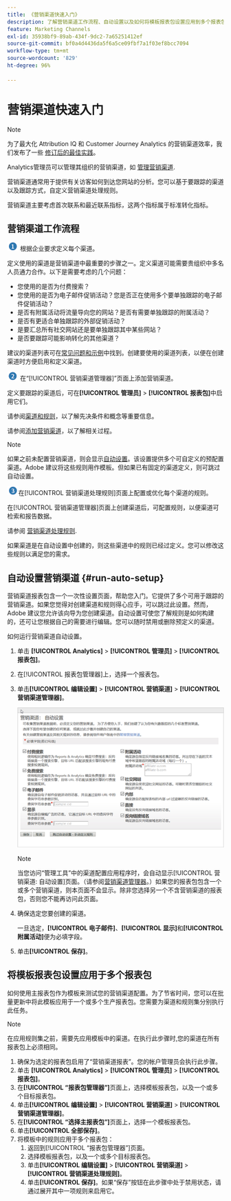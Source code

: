 ```yaml
---
title: 《营销渠道快速入门》
description: 了解营销渠道工作流程、自动设置以及如何将模板报表包设置应用到多个报表包。
feature: Marketing Channels
exl-id: 35938bf9-89ab-434f-9dc2-7a65251412ef
source-git-commit: bf0a4d4436da5f6a5ce09fbf7a1f03ef8bcc7094
workflow-type: tm+mt
source-wordcount: '829'
ht-degree: 96%

---
```


# 营销渠道快速入门

>[!NOTE]
>
>为了最大化 Attribution IQ 和 Customer Journey Analytics 的营销渠道效率，我们发布了一些 [修订后的最佳实践](/help/components/c-marketing-channels/mchannel-best-practices.md)。
>
>Analytics管理员可以管理其组织的营销渠道，如 [管理营销渠道](/help/admin/admin/c-manage-report-suites/c-edit-report-suites/marketing-channels/c-channels.md).

营销渠道通常用于提供有关访客如何到达您网站的分析。您可以基于要跟踪的渠道以及跟踪方式，自定义营销渠道处理规则。

营销渠道主要考虑首次联系和最近联系指标，这两个指标属于标准转化指标。

## 营销渠道工作流程

![](/help/admin/admin/c-manage-report-suites/c-edit-report-suites/general/c-server-side-forwarding/assets/step1_icon.png) 根据企业要求定义每个渠道。

定义使用的渠道是营销渠道中最重要的步骤之一。定义渠道可能需要贵组织中多名人员通力合作。以下是需要考虑的几个问题：

* 您使用的是否为付费搜索？
* 您使用的是否为电子邮件促销活动？您是否正在使用多个要单独跟踪的电子邮件促销活动？
* 是否有附属活动将流量导向您的网站？是否有需要单独跟踪的附属活动？
* 是否有更适合单独跟踪的外部促销活动？
* 是要汇总所有社交网站还是要单独跟踪其中某些网站？
* 是否要跟踪可能影响转化的其他渠道？

建议的渠道列表可在[常见问题和示例](/help/components/c-marketing-channels/c-faq.md)中找到。创建要使用的渠道列表，以便在创建渠道时方便启用和定义渠道。

![](/help/admin/admin/c-manage-report-suites/c-edit-report-suites/general/c-server-side-forwarding/assets/step2_icon.png) 在“[!UICONTROL 营销渠道管理器]”页面上添加营销渠道。

定义要跟踪的渠道后，可在&#x200B;**[!UICONTROL 管理员]** > **[!UICONTROL 报表包]**&#x200B;中启用它们。

请参阅[渠道和规则](/help/admin/admin/c-manage-report-suites/c-edit-report-suites/marketing-channels/c-channels.md)，以了解先决条件和概念等重要信息。

请参阅[添加营销渠道](/help/admin/admin/c-manage-report-suites/c-edit-report-suites/marketing-channels/c-channels.md)，以了解相关过程。

>[!NOTE]
>
>如果之前未配置营销渠道，则会显示[自动设置](/help/components/c-marketing-channels/c-getting-started-mchannel.md)。该设置提供多个可自定义的预配置渠道。Adobe 建议将这些规则用作模板。但如果已有固定的渠道定义，则可跳过自动设置。

![](/help/admin/admin/c-manage-report-suites/c-edit-report-suites/general/c-server-side-forwarding/assets/step3_icon.png)在[!UICONTROL 营销渠道处理规则]页面上配置或优化每个渠道的规则。

在[!UICONTROL 营销渠道管理器]页面上创建渠道后，可配置规则，以便渠道可检索和报告数据。

请参阅 [营销渠道处理规则](/help/admin/admin/c-manage-report-suites/c-edit-report-suites/marketing-channels/c-rules.md).

如果渠道是在自动设置中创建的，则这些渠道中的规则已经过定义。您可以修改这些规则以满足您的需求。

## 自动设置营销渠道 {#run-auto-setup}

营销渠道报表包含一个一次性设置页面，帮助您入门。它提供了多个可用于跟踪的营销渠道。如果您觉得对创建渠道和规则得心应手，可以跳过此设置。然而，Adobe 建议您允许该向导为您创建渠道。自动设置可使您了解规则是如何构建的，还可让您根据自己的需要进行编辑。您可以随时禁用或删除预定义的渠道。

如何运行营销渠道自动设置。

1. 单击 **[!UICONTROL Analytics]** > **[!UICONTROL 管理员]** > **[!UICONTROL 报表包]**。
1. 在[!UICONTROL 报表包管理器]上，选择一个报表包。
1. 单击&#x200B;**[!UICONTROL 编辑设置]** > **[!UICONTROL 营销渠道]** > **[!UICONTROL 营销渠道管理器]**。

   ![步骤结果](assets/wizard.png)

   >[!NOTE]
   >
   >当您访问“管理工具”中的渠道配置应用程序时，会自动显示[!UICONTROL 营销渠道: 自动设置]页面。（请参阅[营销渠道管理器](/help/admin/admin/c-manage-report-suites/c-edit-report-suites/marketing-channels/c-channels.md)。）如果您的报表包包含一个或多个营销渠道，则本页面不会显示。除非您选择另一个不含营销渠道的报表包，否则您不能再访问此页面。

1. 确保选定您要创建的渠道。

   一旦选定，**[!UICONTROL 电子邮件]**、**[!UICONTROL 显示]**&#x200B;和&#x200B;**[!UICONTROL 附属活动]**&#x200B;便为必填字段。

1. 单击&#x200B;**[!UICONTROL 保存]**。

## 将模板报表包设置应用于多个报表包

如何使用主报表包作为模板来测试您的营销渠道配置。为了节省时间，您可以在批量更新中将此模板应用于一个或多个生产报表包。您需要为渠道和规则集分别执行此任务。

>[!NOTE]
>
>在应用规则集之前，需要先应用模板中的渠道。在执行此步骤时,您的渠道在所有报表包上必须相同。

1. 确保为选定的报表包启用了“营销渠道报表”。您的帐户管理员会执行此步骤。
1. 单击 **[!UICONTROL Analytics]** > **[!UICONTROL 管理员]** > **[!UICONTROL 报表包]**。
1. 在&#x200B;**[!UICONTROL “报表包管理器”]**&#x200B;页面上，选择模板报表包，以及一个或多个目标报表包。
1. 单击&#x200B;**[!UICONTROL 编辑设置]** > **[!UICONTROL 营销渠道]** > **[!UICONTROL 营销渠道管理器]**。
1. 在&#x200B;**[!UICONTROL “选择主报表包”]**&#x200B;页面上，选择一个模板报表包。
1. 单击&#x200B;**[!UICONTROL 全部保存]**。
1. 将模板中的规则应用于多个报表包： 
   1. 返回到[!UICONTROL “报表包管理器”]页面。
   1. 选择模板报表包，以及一个或多个目标报表包。
   1. 单击&#x200B;**[!UICONTROL 编辑设置]** > **[!UICONTROL 营销渠道]** > **[!UICONTROL 营销渠道处理规则]**。
   1. 单击&#x200B;**[!UICONTROL 保存]**。如果“保存”按钮在此步骤中处于禁用状态，请通过展开其中一项规则来启用它。
